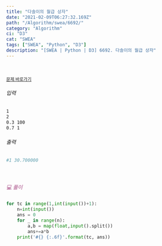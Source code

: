 ```yaml
---
title: "다솔이의 월급 상자"
date: "2021-02-09T06:27:32.169Z"
path: "/Algorithm/swea/6692/"
category: "Algorithm"
ci: "D3"
cat: "SWEA"
tags: ["SWEA", "Python", "D3"]
description: "[SWEA | Python | D3] 6692. 다솔이의 월급 상자"
---
```


<br />

<a href="https://swexpertacademy.com/main/code/problem/problemDetail.do?problemLevel=3&contestProbId=AWdXofhKFkADFAWn&categoryId=AWdXofhKFkADFAWn&categoryType=CODE&problemTitle=&orderBy=FIRST_REG_DATETIME&selectCodeLang=PYTHON&select-1=3&pageSize=10&pageIndex=2"><small>문제 바로가기</small></a>

###### 입력

```sh
1
2
0.3 100
0.7 1
```

###### 출력

```sh
#1 30.700000
```

<br />

##### <h5 style="color:#C587AE;">💻 풀이</h5>

```python
for tc in range(1,int(input())+1):
    n=int(input())
    ans = 0
    for _ in range(n):
        a,b = map(float,input().split())
        ans+=a*b
    print('#{} {:.6f}'.format(tc, ans))
```


